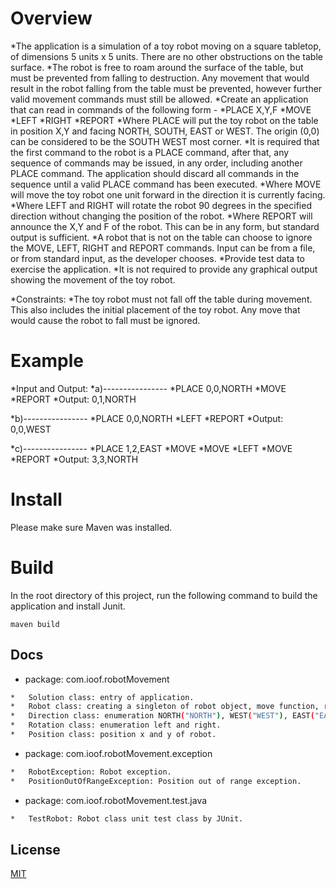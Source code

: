 # Overview

*The application is a simulation of a toy robot moving on a square tabletop, of dimensions 5 units x 5 units. There are no other obstructions on the table surface.
*The robot is free to roam around the surface of the table, but must be prevented from falling to destruction. Any movement that would result in the robot falling from the table must be prevented, however further valid movement commands must still be allowed.
*Create an application that can read in commands of the following form -
    *PLACE X,Y,F
    *MOVE
    *LEFT
    *RIGHT
    *REPORT
*Where PLACE will put the toy robot on the table in position X,Y and facing NORTH, SOUTH, EAST or WEST. The origin (0,0) can be considered to be the SOUTH WEST most corner.
*It is required that the first command to the robot is a PLACE command, after that, any sequence of commands may be issued, in any order, including another PLACE command. The application should discard all commands in the sequence until a valid PLACE command has been executed.
*Where MOVE will move the toy robot one unit forward in the direction it is currently facing.
*Where LEFT and RIGHT will rotate the robot 90 degrees in the specified direction without changing the position of the robot.
*Where REPORT will announce the X,Y and F of the robot. This can be in any form, but standard output is sufficient.
*A robot that is not on the table can choose to ignore the MOVE, LEFT, RIGHT and REPORT commands. Input can be from a file, or from standard input, as the developer chooses.
*Provide test data to exercise the application.
*It is not required to provide any graphical output showing the movement of the toy robot.

*Constraints:
*The toy robot must not fall off the table during movement. This also includes the initial placement of the toy robot. Any move that would cause the robot to fall must be ignored.
   

# Example

*Input and Output:
*a)----------------
*PLACE 0,0,NORTH
*MOVE
*REPORT
*Output: 0,1,NORTH

*b)----------------
*PLACE 0,0,NORTH
*LEFT
*REPORT
*Output: 0,0,WEST

*c)----------------
*PLACE 1,2,EAST
*MOVE
*MOVE
*LEFT
*MOVE
*REPORT
*Output: 3,3,NORTH

# Install

Please make sure Maven was installed.

# Build

In the root directory of this project, run the following command to build the application and install Junit.

`maven build`

## Docs

* package: com.ioof.robotMovement

```bash
*   Solution class: entry of application.
*   Robot class: creating a singleton of robot object, move function, rotation with left or right function, report current position of robot function.
*   Direction class: enumeration NORTH("NORTH"), WEST("WEST"), EAST("EAST"), SOUTH("SOUTH").
*   Rotation class: enumeration left and right.
*   Position class: position x and y of robot.
```

* package: com.ioof.robotMovement.exception

```bash
*   RobotException: Robot exception.
*   PositionOutOfRangeException: Position out of range exception.
```

* package: com.ioof.robotMovement.test.java

```bash
*   TestRobot: Robot class unit test class by JUnit.
```

## License

  [MIT](LICENSE)